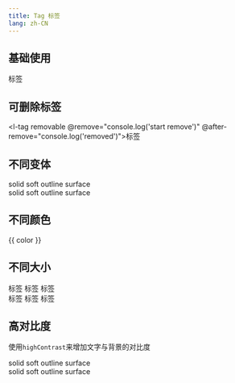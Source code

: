 ```yaml
---
title: Tag 标签
lang: zh-CN
---
```


<script setup>
  import { themeColors } from '@lun/components';
</script>

## 基础使用

<l-tag>标签</l-tag>

## 可删除标签

<l-tag removable @remove="console.log('start remove')" @after-remove="console.log('removed')">标签</l-tag>

## 不同变体

<div class="container">
  <l-tag variant="solid">solid</l-tag>
  <l-tag variant="soft">soft</l-tag>
  <l-tag variant="outline">outline</l-tag>
  <l-tag variant="surface">surface</l-tag>
</div>
<div class="container">
  <l-tag variant="solid" removable tabindex="1">solid</l-tag>
  <l-tag variant="soft" removable tabindex="1">soft</l-tag>
  <l-tag variant="outline" removable tabindex="1">outline</l-tag>
  <l-tag variant="surface" removable tabindex="1">surface</l-tag>
</div>

## 不同颜色

<div class="container">
  <l-tag v-for="color in themeColors" :color="color">{{ color }}</l-tag>
</div>

## 不同大小

<div class="container">
  <l-tag variant="surface" size="1">标签</l-tag>
  <l-tag variant="surface" size="2">标签</l-tag>
  <l-tag variant="surface" size="3">标签</l-tag>
</div>
<div class="container">
  <l-tag variant="surface" size="1" removable>标签</l-tag>
  <l-tag variant="surface" size="2" removable>标签</l-tag>
  <l-tag variant="surface" size="3" removable>标签</l-tag>
</div>

## 高对比度

使用`highContrast`来增加文字与背景的对比度

<div class="container">
  <l-tag variant="solid">solid</l-tag>
  <l-tag variant="soft">soft</l-tag>
  <l-tag variant="outline">outline</l-tag>
  <l-tag variant="surface">surface</l-tag>
</div>
<div class="container">
  <l-tag variant="solid" highContrast>solid</l-tag>
  <l-tag variant="soft" highContrast>soft</l-tag>
  <l-tag variant="outline" highContrast>outline</l-tag>
  <l-tag variant="surface" highContrast>surface</l-tag>
</div>
